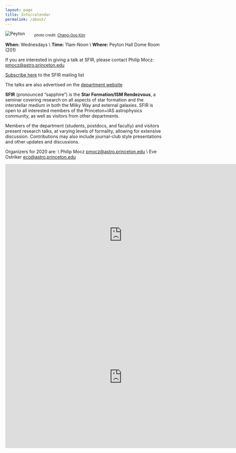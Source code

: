 ```yaml
---
layout: page
title: Info/calendar
permalink: /about/
---
```


![Peyton](../figures/peyton.jpg)
<sub>  &nbsp;&nbsp;&nbsp;&nbsp;&nbsp;&nbsp;&nbsp; photo credit: [Chang-Goo Kim](https://www.astro.princeton.edu/~cgkim/astral/index.html)   </sub> 


**When:**  Wednesdays \\
**Time:**   11am-Noon \\
**Where:** Peyton Hall Dome Room (201)

If you are interested in giving a talk at SFIR, please contact Philip Mocz: <pmocz@astro.princeton.edu> 

[Subscribe here](https://mail.astro.princeton.edu/mailman/listinfo/sfir) to the SFIR mailing list

The talks are also advertised on the [department website](https://web.astro.princeton.edu/events/seminars/sfir-star_formation-ism_rendezvous)


**SFIR** (pronounced “sapphire”) is the **Star Formation/ISM 
Rendezvous**, a seminar covering research on all aspects of star 
formation and the interstellar medium in both the Milky Way and 
external galaxies.  SFIR is open to all interested members of the 
Princeton+IAS astrophysics community, as well as visitors from other 
departments.    

Members of the department (students, postdocs, and faculty) and 
visitors present research talks, at varying levels of formality, 
allowing for extensive discussion.   Contributions may also include 
journal-club style presentations and other updates and discussions.


Organizers for 2020 are: \\
Philip Mocz 
<pmocz@astro.princeton.edu> 
\\
Eve Ostriker 
<eco@astro.princeton.edu>

<iframe src="https://calendar.google.com/calendar/embed?src=34hvhij8hvpl7dap1e23bbvhm0%40group.calendar.google.com&ctz=America%2FNew_York&amp;mode=AGENDA" style="border: 0" width="740" height="450" frameborder="0" scrolling="no"></iframe>
<iframe src="https://www.google.com/maps/embed?pb=!1m14!1m8!1m3!1d12163.24075196939!2d-74.6516625!3d40.3465565!3m2!1i1024!2i768!4f13.1!3m3!1m2!1s0x0%3A0xdf4f1a4f50a787b0!2sDepartment+of+Astrophysical+Sciences!5e0!3m2!1sen!2sus!4v1565132625246!5m2!1sen!2sus" width="740" height="450" frameborder="0" style="border:0" allowfullscreen></iframe>

